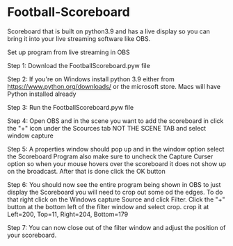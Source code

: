 # Football-Scoreboard
Scoreboard that is built on python3.9 and has a live display so you can bring it into your live streaming software like OBS.

Set up program from live streaming in OBS

Step 1: Download the FootballScoreboard.pyw file

Step 2: If you're on Windows install python 3.9 either from https://www.python.org/downloads/ or the microsoft store. Macs will have Python installed already

Step 3: Run the FootballScoreboard.pyw file

Step 4: Open OBS and in the scene you want to add the scoreboard in click the "+" icon under the Scources tab NOT THE SCENE TAB and select window capture

Step 5: A properties window should pop up and in the window option select the Scoreboard Program also make sure to uncheck the Capture Curser option 
          so when your mouse hovers over the scoreboard it does not show up on the broadcast. After that is done click the OK button

Step 6: You should now see the entire program being shown in OBS to just display the Scoreboard you will need to crop out some od the edges.
          To do that right click on the Windows capture Source and click Filter. Click the "+" button at the bottom left of the filter window and select crop.
          crop it at Left=200, Top=11, Right=204, Bottom=179

Step 7: You can now close out of the filter window and adjust the position of your scoreboard.
